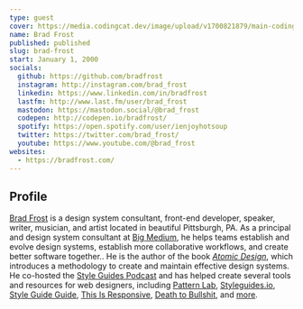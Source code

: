 ```yaml
---
type: guest
cover: https://media.codingcat.dev/image/upload/v1700821879/main-codingcatdev-photo/podcast-guest/brad-frost.png
name: Brad Frost
published: published
slug: brad-frost
start: January 1, 2000
socials:
  github: https://github.com/bradfrost
  instagram: http://instagram.com/brad_frost
  linkedin: https://www.linkedin.com/in/bradfrost
  lastfm: http://www.last.fm/user/brad_frost
  mastodon: https://mastodon.social/@brad_frost
  codepen: http://codepen.io/bradfrost/
  spotify: https://open.spotify.com/user/ienjoyhotsoup
  twitter: https://twitter.com/brad_frost/
  youtube: https://www.youtube.com/@brad_frost
websites:
  - https://bradfrost.com/
---
```


## Profile

[Brad Frost](https://bradfrost.com) is a design system consultant, front-end developer, speaker, writer, musician, and artist located in beautiful Pittsburgh, PA. As a principal and design system consultant at [Big Medium](https://bigmedium.com/), he helps teams establish and evolve design systems, establish more collaborative workflows, and create better software together.. He is the author of the book [_Atomic Design_](http://atomicdesign.bradfrost.com/), which introduces a methodology to create and maintain effective design systems. He co-hosted the [Style Guides Podcast](http://styleguides.io/podcast/) and has helped create several tools and resources for web designers, including [Pattern Lab](http://patternlab.io/), [Styleguides.io](http://styleguides.io/), [Style Guide Guide](http://bradfrost.github.io/style-guide-guide/), [This Is Responsive](http://bradfrost.github.io/this-is-responsive), [Death to Bullshit](http://deathtobullshit.com/), and [more](https://bradfrost.com/projects/).
